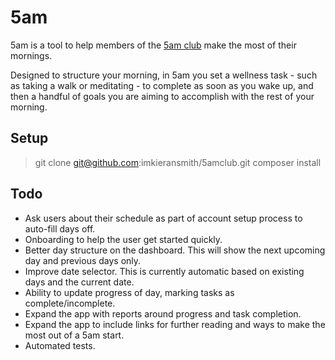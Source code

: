 # 5am
5am is a tool to help members of the [5am club](https://www.amazon.co.uk/5-AM-Club-Robin-Sharma/dp/0008312834) make the most of their mornings.

Designed to structure your morning, in 5am you set a wellness task - such as taking a walk or meditating - to complete as soon as you wake up, and then a handful of goals you are aiming to accomplish with the rest of your morning.

## Setup
> git clone git@github.com:imkieransmith/5amclub.git
> composer install
>


## Todo
- Ask users about their schedule as part of account setup process to auto-fill days off.
- Onboarding to help the user get started quickly.
- Better day structure on the dashboard. This will show the next upcoming day and previous days only.
- Improve date selector. This is currently automatic based on existing days and the current date.
- Ability to update progress of day, marking tasks as complete/incomplete.
- Expand the app with reports around progress and task completion.
- Expand the app to include links for further reading and ways to make the most out of a 5am start.
- Automated tests.
